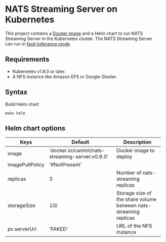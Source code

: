 # NATS Streaming Server on Kubernetes

This project contains a [Docker image](https://hub.docker.com/r/canhnt/nats-streaming-server/) and a Helm chart to run NATS Streaming Server in the Kubernetes cluster.
The NATS Streaming Server can run in [fault tollerance mode](https://github.com/nats-io/nats-streaming-server#fault-tolerance)

## Requirements
- Kubernetes v1.8.0 or later.
- A NFS instance like Amazon EFS or Google Gluster.

## Syntax
Build Helm chart
```
make helm
```

## Helm chart options

| Keys              | Default | Description                                                           |
| ----------------- | ------- |-----------------------------------------------------------------------|
| image             | 'docker.io/canhnt/nats-streaming-server:v0.6.0'  | Docker image to deploy |
| imagePullPolicy   | 'IfNotPresent'  |  |
| replicas          | 3  | Number of nats-streaming replicas  |
| storageSize       | 1Gi  | Storage size of the share volume between nats-streaming replicas  |
| pv.serverUrl      | 'FAKED'  | URL of the NFS instance |
